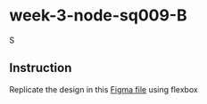 # week-3-node-sq009-B
S
## Instruction 

Replicate the design in this [Figma file](https://www.figma.com/file/QeKWLNhB13zDjJzqR22TKE/404-page-challenge?node-id=0%3A1) using flexbox
